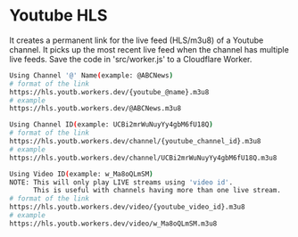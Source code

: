 # Youtube HLS
It creates a permanent link for the live feed (HLS/m3u8) of a Youtube channel. It picks up the most recent live feed when the channel has multiple live feeds.
Save the code in 'src/worker.js' to a Cloudflare Worker.

```bash
Using Channel '@' Name(example: @ABCNews)
# format of the link
https://hls.youtb.workers.dev/{youtube_@name}.m3u8
# example
https://hls.youtb.workers.dev/@ABCNews.m3u8

Using Channel ID(example: UCBi2mrWuNuyYy4gbM6fU18Q)
# format of the link
https://hls.youtb.workers.dev/channel/{youtube_channel_id}.m3u8
# example
https://hls.youtb.workers.dev/channel/UCBi2mrWuNuyYy4gbM6fU18Q.m3u8

Using Video ID(example: w_Ma8oQLmSM)
NOTE: This will only play LIVE streams using 'video id'.
      This is useful with channels having more than one live stream.
# format of the link
https://hls.youtb.workers.dev/video/{youtube_video_id}.m3u8
# example
https://hls.youtb.workers.dev/video/w_Ma8oQLmSM.m3u8
```
